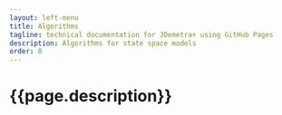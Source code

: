 ```yaml
---
layout: left-menu
title: Algorithms
tagline: technical documentation for JDemetra+ using GitHub Pages
description: Algorithms for state space models
order: 0
---
```


# {{page.description}}

